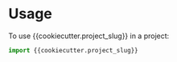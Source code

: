 # Usage

To use {{cookiecutter.project_slug}} in a project:

```python
import {{cookiecutter.project_slug}}
```
